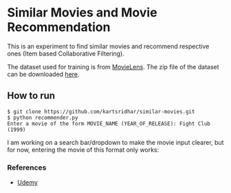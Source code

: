 # Similar Movies and Movie Recommendation

This is an experiment to find similar movies and recommend respective ones (Item based Collaborative Filtering).

The dataset used for training is from [MovieLens](http://movielens.org). The zip file of
the dataset can be downloaded [here](https://grouplens.org/datasets/movielens/latest/).

## How to run
```
$ git clone https://github.com/kartsridhar/similar-movies.git
$ python recommender.py
Enter a movie of the form MOVIE_NAME (YEAR_OF_RELEASE): Fight Club (1999)
```

I am working on a search bar/dropdown to make the movie input clearer, but for now, entering the movie of
this format only works:

### References
* [Udemy](https://www.udemy.com/data-science-and-machine-learning-with-python-hands-on/learn/lecture/4020676#questions)
